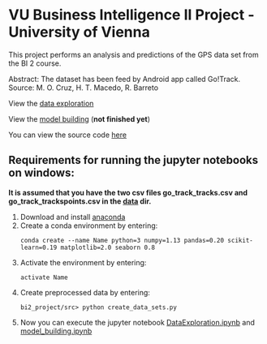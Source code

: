 # VU Business Intelligence II Project - University of Vienna

This project performs an analysis and predictions of the GPS data set from the BI 2 course.

Abstract: The dataset has been feed by Android app called Go!Track.
Source:
M. O. Cruz, H. T. Macedo, R. Barreto

View the [data exploration](src/html_visualisations/DataExploration.html)

View the [model building](src/html_visualisations/model_building.html) (**not finished yet**)

You can view the source code [here](src)

## Requirements for running the jupyter notebooks on windows:

**It is assumed that you have the two csv files go_track_tracks.csv and go_track_trackspoints.csv
in the [data](data) dir.**

1. Download and install [anaconda](https://www.anaconda.com/download/)
2. Create a conda environment by entering:
   ```
   conda create --name Name python=3 numpy=1.13 pandas=0.20 scikit-learn=0.19 matplotlib=2.0 seaborn 0.8
   ```
3. Activate the environment by entering:
   ```
   activate Name
   ```
4. Create preprocessed data by entering:
   ```
   bi2_project/src> python create_data_sets.py
   ```
5. Now you can execute the jupyter notebook [DataExploration.ipynb](src/DataExploration.ipynb) and [model_building.ipynb](src/src/DataExploration.ipynb)
